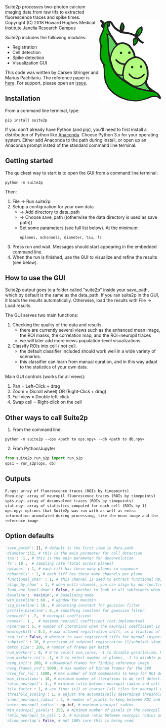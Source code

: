 <img src="logo_unshaded.png" width="200" title="sweet two pea" alt="sweet two pea" align="right" vspace = "50">
Suite2p processes two-photon calcium imaging data from raw tifs to extracted fluorescence traces and spike times.  
Copyright (C) 2018  Howard Hughes Medical Institute Janelia Research Campus
<br>

Suite2p includes the following modules: 
* Registration
* Cell detection
* Spike detection 
* Visualization GUI

This code was written by Carsen Stringer and Marius Pachitariu. The reference paper is [here](https://www.biorxiv.org/content/early/2017/07/20/061507). For support, please open an [issue](https://github.com/MouseLand/suite2p/issues).




## Installation
From a command line terminal, type:
~~~~
pip install suite2p
~~~~
If you don't already have Python (and pip), you'll need to first install a distribution of Python like [Anaconda](https://www.anaconda.com/download/). Choose Python 3.x for your operating system. Either add Anaconda to the path during install, or open up an Anaconda prompt insted of the standard command line terminal. 

## Getting started

The quickest way to start is to open the GUI from a command line terminal:
~~~~
python -m suite2p
~~~~
Then: 
1. File -> Run suite2p
2. Setup a configuration for your own data
    * -> Add directory to data_path
    * -> Choose save_path ((otherwise the data directory is used as save path))
    * Set some parameters (see full list below). At the minimum: 
		~~~~
		nplanes, nchannels, diameter, tau, fs
		~~~~
3. Press run and wait. Messages should start appearing in the embedded command line. 
4. When the run is finished, use the GUI to visualize and refine the results (see below).

## How to use the GUI

Suite2p output goes to a folder called "suite2p" inside your save_path, which by default is the same as the data_path. If you ran suite2p in the GUI, it loads the results automatically. Otherwise, load the results with File -> Load results. 

The GUI serves two main functions:

1. Checking the quality of the data and results. 
	* there are currently several views such as the enhanced mean image, the ROI masks, the correlation map, and the ROI+neuropil traces
	* we will later add more views population-level visualizations. 
2. Classify ROIs into cell / not cell. 
	* the default classifier included should work well in a wide variety of scenarios. 
	* this classifier can learn from manual curation, and in this way adapt to the statistics of your own data. 

Main GUI controls (works for all views):

1. Pan  = Left-Click  + drag  
2. Zoom = (Scroll wheel) OR (Right-Click + drag)
3. Full view = Double left-click
4. Swap cell = Right-click on the cell
 
## Other ways to call Suite2p

1. From the command line:
~~~~
python -m suite2p --ops <path to ops.npy> --db <path to db.npy>
~~~~
	
2. From Python/Jupyter
~~~~python
from suite2p.run_s2p import run_s2p
ops1 = run_s2p(ops, db)
~~~~

## Outputs

~~~~
F.npy: array of fluorescence traces (ROIs by timepoints)  
Fneu.npy: array of neuropil fluorescence traces (ROIs by timepoints)  
spks.npy: array of deconvolved traces (ROIs by timepoints)  
stat.npy: array of statistics computed for each cell (ROIs by 1)  
ops.npy: options that Suite2p was run with as well as extra information acumulated during processing, like the mean image and the reference image  
~~~~

## Option defaults

~~~~python
'save_path0': [], # default is the first item in data_path
'diameter':12, # this is the main parameter for cell detection
'tau':  1., # this is the main parameter for deconvolution
'fs': 10.,  # sampling rate (total across planes)
'nplanes' : 1, # each tiff has these many planes in sequence
'nchannels' : 1, # each tiff has these many channels per plane
'functional_chan' : 1, # this channel is used to extract functional ROIs (1-based)
'align_by_chan' : 1, # when multi-channel, you can align by non-functional channel (1-based)
'look_one_level_down': False, # whether to look in all subfolders when searching for tiffs
'baseline': 'maximin', # baselining mode
'win_baseline': 60., # window for maximin
'sig_baseline': 10., # smoothing constant for gaussian filter
'prctile_baseline': 8.,# smoothing constant for gaussian filter
'neucoeff': .7,  # neuropil coefficient
'neumax': 1.,  # maximum neuropil coefficient (not implemented)
'niterneu': 5, # number of iterations when the neuropil coefficient is estimated (not implemented)
'maxregshift': 0.1, # max allowed registration shift, as a fraction of frame max(width and height)
'reg_tif': False, # whether to save registered tiffs for manual inspection
'subpixel' : 10, # precision of subpixel registration (1/subpixel steps)
'batch_size': 200, # number of frames per batch
'num_workers': 0, # 0 to select num_cores, -1 to disable parallelism, N to enforce value
'num_workers_roi': -1, # 0 to select number of planes, -1 to disable parallelism, N to enforce value
'nimg_init': 200, # subsampled frames for finding reference image
'navg_frames_svd': 5000, # max number of binned frames for the SVD
'nsvd_for_roi': 1000, # max number of SVD components to keep for ROI detection
'max_iterations': 10, # maximum number of iterations to do cell detection
'ratio_neuropil': 3., # minimum ratio between neuropil radius and cell radius
'tile_factor': 1, # use finer (>1) or coarser (<1) tiles for neuropil estimation
'threshold_scaling': 1, # adjust the automatically determined threshold by this scalar multiplier        
'inner_neuropil_radius': 2, # number of pixels to keep between ROI and neuropil donut
'outer_neuropil_radius': np.inf, # maximum neuropil radius
'min_neuropil_pixels': 350, # minimum number of pixels in the neuropil
'ratio_neuropil_to_cell': 3, # minimum ratio between neuropil radius and cell radius
'allow_overlap': False, # not 100% sure this is being used         
~~~~
